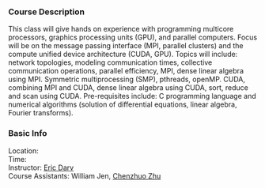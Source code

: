 ### Course Description

This class will give hands on experience with programming multicore processors, graphics processing units (GPU), and parallel computers. Focus will be on the message passing interface (MPI, parallel clusters) and the compute unified device architecture (CUDA, GPU). Topics will include: network topologies, modeling communication times, collective communication operations, parallel efficiency, MPI, dense linear algebra using MPI. Symmetric multiprocessing (SMP), pthreads, openMP. CUDA, combining MPI and CUDA, dense linear algebra using CUDA, sort, reduce and scan using CUDA. Pre-requisites include: C programming language and numerical algorithms (solution of differential equations, linear algebra, Fourier transforms).


### Basic Info

Location:  
Time:  
Instructor: [Eric Darv](https://me.stanford.edu/people/eric-darve)  
Course Assistants: William Jen, [Chenzhuo Zhu](http://stanford.edu/~czhu95/)

